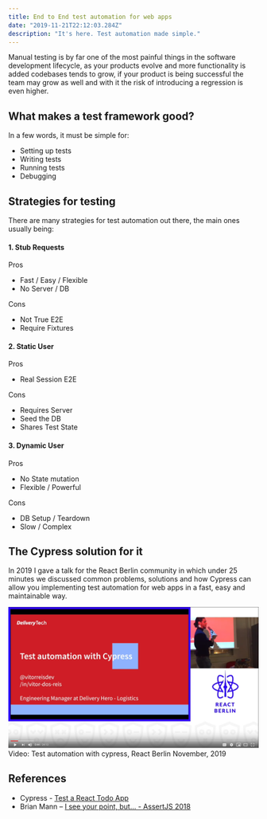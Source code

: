 ```yaml
---
title: End to End test automation for web apps
date: "2019-11-21T22:12:03.284Z"
description: "It's here. Test automation made simple."
---
```


Manual testing is by far one of the most painful things in the software development lifecycle, as your products evolve and more functionality is added codebases tends to grow, if your product is being successful the team may grow as well and with it the risk of introducing a regression is even higher.


## What makes a test framework good?
In a few words, it must be simple for:
- Setting up tests
- Writing tests
- Running tests
- Debugging

## Strategies for testing

There are many strategies for test automation out there, the main ones usually being:

#### 1. Stub Requests
Pros
- Fast / Easy / Flexible
- No Server / DB

Cons
- Not True E2E
- Require Fixtures

#### 2. Static User
Pros
- Real Session E2E

Cons
- Requires Server
- Seed the DB
- Shares Test State

#### 3. Dynamic User
Pros
- No State mutation
- Flexible / Powerful

Cons
- DB Setup / Teardown
- Slow / Complex

## The Cypress solution for it

In 2019 I gave a talk for the React Berlin community in which under 25 minutes we discussed common problems, solutions and how Cypress can allow you implementing test automation for web apps in a fast, easy and maintainable way.

[![End to End automation testing with Cypress – Vitor Reis](./youtube_preview.png)](https://www.youtube.com/watch?v=vSFTpcxmAYQ)
Video: Test automation with cypress, React Berlin November, 2019

## References
- Cypress - [Test a React Todo App](https://docs.cypress.io/examples/examples/tutorials.html#Test-a-React-Todo-App)
- Brian Mann – [I see your point, but…  - AssertJS 2018](https://www.youtube.com/watch?v=5XQOK0v_YRE)
